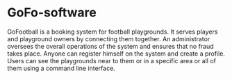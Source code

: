 # GoFo-software
GoFootball is a booking system for football playgrounds. It serves players and playground owners by connecting them together. An administrator oversees the overall operations of the system and ensures that no fraud takes place. Anyone can register himself on the system and create a profile. Users can see the playgrounds near to them or in a specific area or all of them using a command line interface.

